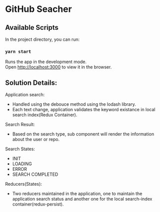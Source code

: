 # GitHub Seacher
## Available Scripts

In the project directory, you can run:

### `yarn start`

Runs the app in the development mode.<br />
Open [http://localhost:3000](http://localhost:3000) to view it in the browser.


## Solution Details:
 
 Application search:
 - Handled using the debouce method using the lodash library.
 - Each text change, application validates the keyword existance in local search index(Redux Container).
 
Search Result:
 - Based on the search type, sub component will render the information about the user or repo.


Search States:
-   INIT 
-   LOADING
-   ERROR
-   SEARCH COMPLETED

 Reducers(States):
 - Two reducers maintained in the application, one to maintain the application search status and another one for the local search-index container(redux-persist).